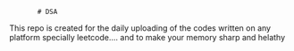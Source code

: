            # DSA 
This repo is created for the daily uploading of the codes written on any platform specially leetcode....  and to make your memory sharp and helathy                       
